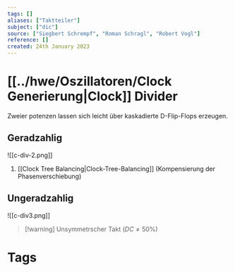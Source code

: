 ```yaml
---
tags: []
aliases: ["Taktteiler"]
subject: ["dic"]
source: ["Siegbert Schrempf", "Roman Schragl", "Robert Vogl"]
reference: []
created: 24th January 2023
---
```


# [[../hwe/Oszillatoren/Clock Generierung|Clock]] Divider
Zweier potenzen lassen sich leicht über kaskadierte D-Flip-Flops erzeugen.

## Geradzahlig 
![[c-div-2.png]]
1. [[Clock Tree Balancing|Clock-Tree-Balancing]] (Kompensierung der Phasenverschiebung)

## Ungeradzahlig
![[c-div3.png]]
>[!warning] Unsymmetrscher Takt $(DC\neq 50\%)$
# Tags